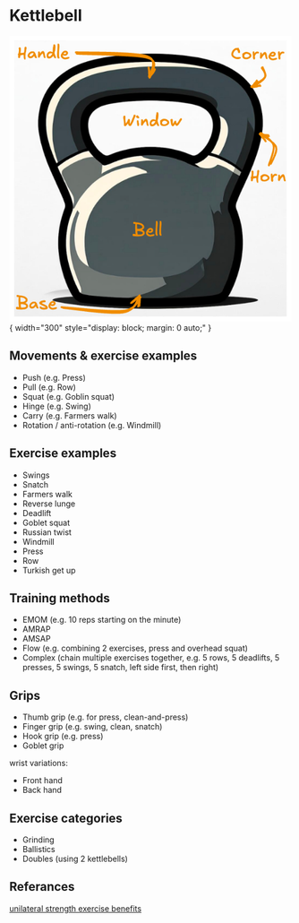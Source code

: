 # Kettlebell

![kettlebell](../img/bell.png){ width="300" style="display: block; margin: 0 auto;" }

## Movements & exercise examples

- Push (e.g. Press)
- Pull (e.g. Row)
- Squat (e.g. Goblin squat)
- Hinge (e.g. Swing)
- Carry (e.g. Farmers walk)
- Rotation / anti-rotation (e.g. Windmill)

## Exercise examples

- Swings
- Snatch
- Farmers walk
- Reverse lunge
- Deadlift
- Goblet squat
- Russian twist
- Windmill
- Press
- Row
- Turkish get up

## Training methods

- EMOM (e.g. 10 reps starting on the minute)
- AMRAP
- AMSAP
- Flow (e.g. combining 2 exercises, press and overhead squat)
- Complex (chain multiple exercises together, e.g. 5 rows, 5 deadlifts, 5 presses, 5 swings, 5 snatch, left side first, then right)

## Grips

- Thumb grip (e.g. for press, clean-and-press)
- Finger grip (e.g. swing, clean, snatch)
- Hook grip (e.g. press)
- Goblet grip

wrist variations:

- Front hand
- Back hand

## Exercise categories

- Grinding
- Ballistics
- Doubles (using 2 kettlebells)

## Referances

[unilateral strength exercise benefits](https://pubmed.ncbi.nlm.nih.gov/28539892/)

